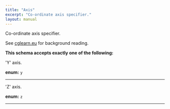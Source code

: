 ```yaml
---
title: "Axis"
excerpt: "Co-ordinate axis specifier."
layout: manual
---
```


Co-ordinate axis specifier.

See [cglearn.eu] for background reading.

[cglearn.eu]: https://cglearn.eu/pub/computer-graphics/introduction-to-geometry#material-coordinate-systems-1





**This schema accepts exactly one of the following:**

&#x27;Y&#x27; axis.

**enum:** `y`








----
&#x27;Z&#x27; axis.

**enum:** `z`








----




